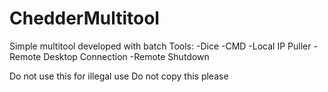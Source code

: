 # ChedderMultitool
Simple multitool developed with batch
Tools:
-Dice
-CMD
-Local IP Puller
-Remote Desktop Connection
-Remote Shutdown

Do not use this for illegal use
Do not copy this please
